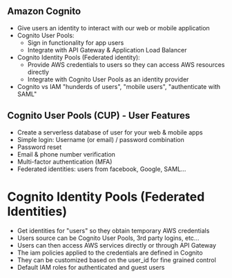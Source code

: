 ## Amazon Cognito
- Give users an identity to interact with our web or mobile application
- Cognito User Pools:
    - Sign in functionality for app users
    - Integrate with API Gateway & Application Load Balancer
- Cognito Identity Pools (Federated identity):
    - Provide AWS credentials to users so they can access AWS resources directly
    - Integrate with Cognito User Pools as an identity provider
- Cognito vs IAM "hunderds of users", "mobile users", "authenticate with SAML"

## Cognito User Pools (CUP) - User Features

- Create a serverless database of user for your web & mobile apps
- Simple login: Username (or email) / password combination
- Password reset
- Email & phone number verification
- Multi-factor authentication (MFA)
- Federated identities: users from facebook, Google, SAML...

# Cognito Identity Pools (Federated Identities)
- Get identities for "users" so they obtain temporary AWS credentials
- Users source can be Cognito User Pools, 3rd party logins, etc...
- Users can then access AWS services directly or through API Gateway
- The iam policies applied to the credentials are defined in Cognito
- They can be customized based on the user_id for fine grained control
- Default IAM roles for authenticated and guest users

